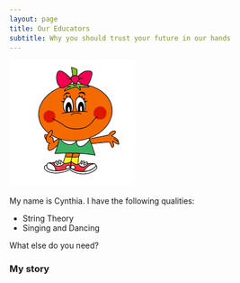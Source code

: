 ```yaml
---
layout: page
title: Our Educators
subtitle: Why you should trust your future in our hands
---
```



![Cynthia Yan](/assets/img/cynthia.png?raw=true "Title")

My name is Cynthia. I have the following qualities:

- String Theory
- Singing and Dancing

What else do you need?

### My story

